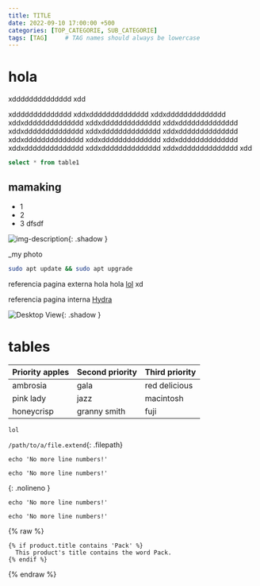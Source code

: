 ```yaml
---
title: TITLE
date: 2022-09-10 17:00:00 +500
categories: [TOP_CATEGORIE, SUB_CATEGORIE]
tags: [TAG]     # TAG names should always be lowercase
---
```



# hola

xdddddddddddddd
xdd


xdddddddddddddd
xddxdddddddddddddd
xddxdddddddddddddd
xddxdddddddddddddd
xddxdddddddddddddd
xddxdddddddddddddd
xddxdddddddddddddd
xddxdddddddddddddd
xddxdddddddddddddd
xddxdddddddddddddd
xddxdddddddddddddd
xddxdddddddddddddd
xddxdddddddddddddd
xddxdddddddddddddd
xddxdddddddddddddd
xdd

```sql
select * from table1
```

## mamaking

* 1
* 2
* 3 dfsdf

![img-description](https://cdn.pixabay.com/photo/2015/09/16/08/55/online-942406_960_720.jpg){: .shadow }

_my photo

```bash
sudo apt update && sudo apt upgrade
```

referencia pagina externa
hola hola [lol](http://google.com) xd 


referencia pagina interna
[Hydra](\posts\hydra\index.html)

![Desktop View](/assets/img/sample/mockup.png){: .shadow }


# tables

| Priority apples | Second priority | Third priority |
|-------|--------|---------|
| ambrosia | gala | red delicious |
| pink lady | jazz | macintosh |
| honeycrisp | granny smith | fuji |


`lol`

`/path/to/a/file.extend`{: .filepath}


```shell
echo 'No more line numbers!'
```

```shell
echo 'No more line numbers!'
```
{: .nolineno }


```plaintext
echo 'No more line numbers!'
```

```terminal
echo 'No more line numbers!'
```
{% raw %}

```liquid
{% if product.title contains 'Pack' %}
  This product's title contains the word Pack.
{% endif %}
```
{% endraw %}